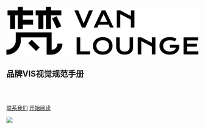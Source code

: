 ![logo](_media/icon.svg ':size=40%')
<br/>
<h2>品牌VIS视觉规范手册</h2>
<br/>
<br/>

[联系我们](tencent://message/?uin=2449533867&Site=&Menu=yes)
[开始阅读](/README.md)


![](/_media/BG.gif)
